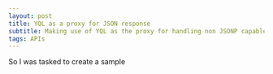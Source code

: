 ```yaml
---
layout: post
title: YQL as a proxy for JSON response
subtitle: Making use of YQL as the proxy for handling non JSONP capable APIs.
tags: APIs
---
```


So I was tasked to create a sample 